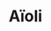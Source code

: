 ---
layout: recette-v2
categories: [recettes]
hidden: true
lang: fr
sitemap: true
title: Aïoli
type: condiment
---